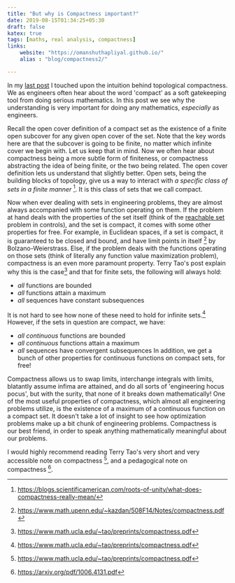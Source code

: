```yaml
---
title: "But why is Compactness important?"
date: 2019-08-15T01:34:25+05:30
draft: false
katex: true
tags: [maths, real analysis, compactness]
links:
    website: "https://omanshuthapliyal.github.io/"
    alias : "blog/compactness2/"

---
```


In my [last post](/blog/compactness) I touched upon the intuition behind topological compactness. We as engineers often hear about the word 'compact' as a soft gatekeeping tool from doing serious mathematics. In this post we see why the understanding is very important for doing any mathematics, *especially* as engineers.

Recall the open cover definition of a compact set as the existence of a finite open subcover for any given open cover of the set. Note that the key words here are that the subcover is going to be finite, no matter which infinite cover we begin with. Let us keep that in mind. Now we often hear about compactness being a more subtle form of finiteness, or compactness abstracting the idea of being finite, or the two being related. The open cover definition lets us understand that slightly better. Open sets, being the building blocks of topology, give us a way to interact with *a specific class of sets in a finite manner* [^1]. It is this class of sets that we call compact.

Now when ever dealing with sets in engineering problems, they are almost always accompanied with some function operating on them.
If the problem at hand deals with the properties of the set itself (think of the [reachable set](http://planning.cs.uiuc.edu/node731.html) problem in controls), and the set is compact, it comes with some other properties for free.
For example, in Euclidean spaces, if a set is compact, it is guaranteed to be closed and bound, and have limit points in itself [^2] by Bolzano-Weierstrass.
Else, if the problem deals with the functions operating on those sets (think of literally any function value maximization problem), compactness is an even more paramount property. 
Terry Tao's post explain why this is the case[^3] and that for finite sets, the following will always hold:
* *all* functions are bounded
* *all* functions attain a maximum
* *all* sequences have constant subsequences

It is not hard to see how none of these need to hold for infinite sets.[^3]
However, if the sets in question are compact, we have:
* *all continuous* functions are bounded
* *all continuous* functions attain a maximum
* *all* sequences have convergent subsequences
In addition, we get a bunch of other properties for continuous functions on compact sets, for free!


Compactness allows us to swap limits, interchange integrals with limits, blatantly assume infima are attained, and do all sorts of 'engineering hocus pocus', but with the surity, that none of it breaks down mathematically!
One of the most useful properties of compactness, which almost all engineering problems utilize, is the existence of a maximum of a continuous function on a compact set. 
It doesn't take a lot of insight to see how optimization problems make up a bit chunk of engineering problems.
Compactness is our best friend, in order to speak anything mathematically meaningful about our problems.

I would highly recommend reading Terry Tao's very short and very accessible note on compactness [^3], and a pedagogical note on compactness [^4].

[^1]: https://blogs.scientificamerican.com/roots-of-unity/what-does-compactness-really-mean/
[^2]: https://www.math.upenn.edu/~kazdan/508F14/Notes/compactness.pdf
[^3]: https://www.math.ucla.edu/~tao/preprints/compactness.pdf
[^4]: https://arxiv.org/pdf/1006.4131.pdf
 

